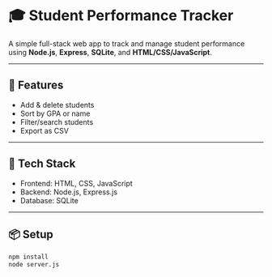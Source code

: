 
# 🎓 Student Performance Tracker

A simple full-stack web app to track and manage student performance using **Node.js**, **Express**, **SQLite**, and **HTML/CSS/JavaScript**.

---

## 🚀 Features

- Add & delete students
- Sort by GPA or name
- Filter/search students
- Export as CSV

---

## 🧰 Tech Stack

- Frontend: HTML, CSS, JavaScript  
- Backend: Node.js, Express.js  
- Database: SQLite

---

## 📦 Setup

```bash
npm install
node server.js
